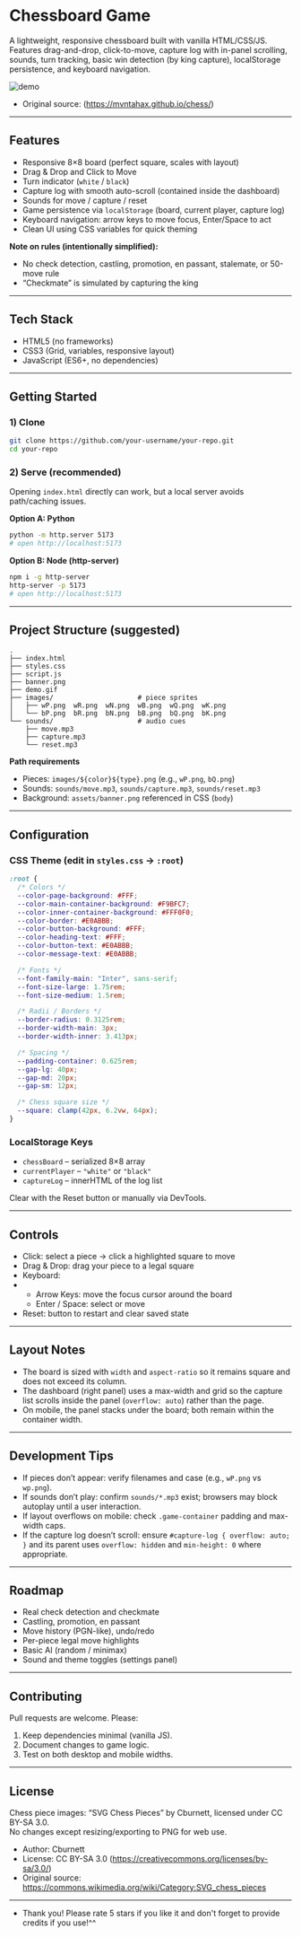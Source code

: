 # Chessboard Game

A lightweight, responsive chessboard built with vanilla HTML/CSS/JS.
Features drag-and-drop, click-to-move, capture log with in-panel scrolling, sounds, turn tracking, basic win detection (by king capture), localStorage persistence, and keyboard navigation.

![demo](./demo.gif) 
- Original source: (https://mvntahax.github.io/chess/)

---

## Features

- Responsive 8×8 board (perfect square, scales with layout)
- Drag & Drop and Click to Move
- Turn indicator (`white` / `black`)
- Capture log with smooth auto-scroll (contained inside the dashboard)
- Sounds for move / capture / reset
- Game persistence via `localStorage` (board, current player, capture log)
- Keyboard navigation: arrow keys to move focus, Enter/Space to act
- Clean UI using CSS variables for quick theming

**Note on rules (intentionally simplified):**
- No check detection, castling, promotion, en passant, stalemate, or 50-move rule
- “Checkmate” is simulated by capturing the king

---

## Tech Stack

- HTML5 (no frameworks)
- CSS3 (Grid, variables, responsive layout)
- JavaScript (ES6+, no dependencies)

---

## Getting Started

### 1) Clone

```bash
git clone https://github.com/your-username/your-repo.git
cd your-repo
````

### 2) Serve (recommended)

Opening `index.html` directly can work, but a local server avoids path/caching issues.

**Option A: Python**

```bash
python -m http.server 5173
# open http://localhost:5173
```

**Option B: Node (http-server)**

```bash
npm i -g http-server
http-server -p 5173
# open http://localhost:5173
```

---

## Project Structure (suggested)

```
.
├── index.html
├── styles.css
├── script.js
├── banner.png
├── demo.gif
├── images/                     # piece sprites
│   ├── wP.png  wR.png  wN.png  wB.png  wQ.png  wK.png
│   └── bP.png  bR.png  bN.png  bB.png  bQ.png  bK.png
└── sounds/                     # audio cues
    ├── move.mp3
    ├── capture.mp3
    └── reset.mp3
```

**Path requirements**

* Pieces: `images/${color}${type}.png` (e.g., `wP.png`, `bQ.png`)
* Sounds: `sounds/move.mp3`, `sounds/capture.mp3`, `sounds/reset.mp3`
* Background: `assets/banner.png` referenced in CSS (`body`)

---

## Configuration

### CSS Theme (edit in `styles.css` → `:root`)

```css
:root {
  /* Colors */
  --color-page-background: #FFF;
  --color-main-container-background: #F9BFC7;
  --color-inner-container-background: #FFF0F0;
  --color-border: #E0ABBB;
  --color-button-background: #FFF;
  --color-heading-text: #FFF;
  --color-button-text: #E0ABBB;
  --color-message-text: #E0ABBB;

  /* Fonts */
  --font-family-main: "Inter", sans-serif;
  --font-size-large: 1.75rem;
  --font-size-medium: 1.5rem;

  /* Radii / Borders */
  --border-radius: 0.3125rem;
  --border-width-main: 3px;
  --border-width-inner: 3.413px;

  /* Spacing */
  --padding-container: 0.625rem;
  --gap-lg: 40px;
  --gap-md: 20px;
  --gap-sm: 12px;

  /* Chess square size */
  --square: clamp(42px, 6.2vw, 64px);
}
```

### LocalStorage Keys

* `chessBoard` – serialized 8×8 array
* `currentPlayer` – `"white"` or `"black"`
* `captureLog` – innerHTML of the log list

Clear with the Reset button or manually via DevTools.

---

## Controls

* Click: select a piece → click a highlighted square to move
* Drag & Drop: drag your piece to a legal square
* Keyboard:
* 
  * Arrow Keys: move the focus cursor around the board
  * Enter / Space: select or move
* Reset: button to restart and clear saved state

---

## Layout Notes

* The board is sized with `width` and `aspect-ratio` so it remains square and does not exceed its column.
* The dashboard (right panel) uses a max-width and grid so the capture list scrolls inside the panel (`overflow: auto`) rather than the page.
* On mobile, the panel stacks under the board; both remain within the container width.

---

## Development Tips

* If pieces don’t appear: verify filenames and case (e.g., `wP.png` vs `wp.png`).
* If sounds don’t play: confirm `sounds/*.mp3` exist; browsers may block autoplay until a user interaction.
* If layout overflows on mobile: check `.game-container` padding and max-width caps.
* If the capture log doesn’t scroll: ensure `#capture-log { overflow: auto; }` and its parent uses `overflow: hidden` and `min-height: 0` where appropriate.

---

## Roadmap

* Real check detection and checkmate
* Castling, promotion, en passant
* Move history (PGN-like), undo/redo
* Per-piece legal move highlights
* Basic AI (random / minimax)
* Sound and theme toggles (settings panel)

---

## Contributing

Pull requests are welcome. Please:

1. Keep dependencies minimal (vanilla JS).
2. Document changes to game logic.
3. Test on both desktop and mobile widths.

---

## License

Chess piece images: “SVG Chess Pieces” by Cburnett, licensed under CC BY-SA 3.0.  
No changes except resizing/exporting to PNG for web use.

- Author: Cburnett
- License: CC BY-SA 3.0 (https://creativecommons.org/licenses/by-sa/3.0/)
- Original source: https://commons.wikimedia.org/wiki/Category:SVG_chess_pieces

---

* Thank you! Please rate 5 stars if you like it and don't forget to provide credits if you use!^^
